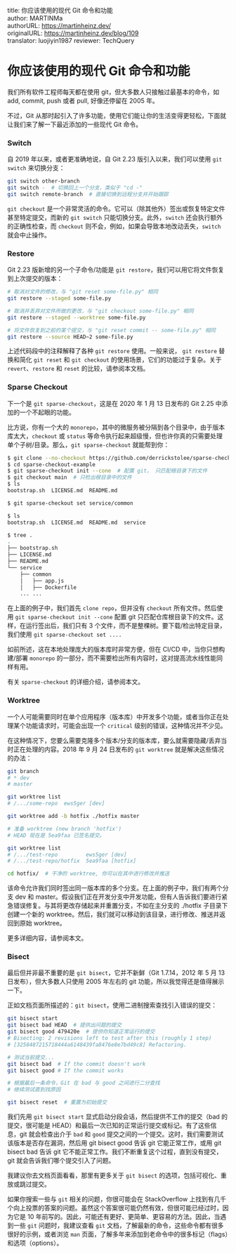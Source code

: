 
title: 你应该使用的现代 Git 命令和功能  
author: MARTINMa  
authorURL: https://martinheinz.dev/  
originalURL: https://martinheinz.dev/blog/109  
translator:  luojiyin1987
reviewer: TechQuery

# 你应该使用的现代 Git 命令和功能

我们所有软件工程师每天都在使用 git，但大多数人只接触过最基本的命令，如 add, commit, push 或者 pull, 好像还停留在 2005 年。

不过，Git 从那时起引入了许多功能，使用它们能让你的生活变得更轻松，下面就让我们来了解一下最近添加的一些现代 Git 命令。

### Switch

自 2019 年以来，或者更准确地说，自 Git 2.23 版引入以来，我们可以使用 `git switch` 来切换分支：

```bash
git switch other-branch
git switch -  # 切换回上一个分支，类似于 "cd -"
git switch remote-branch  # 直接切换到远程分支并开始跟踪
```

`git checkout` 是一个非常灵活的命令。它可以（除其他外）签出或恢复特定文件甚至特定提交，而新的 `git switch` 只能切换分支。此外，`switch` 还会执行额外的正确性检查，而 `checkout` 则不会，例如，如果会导致本地改动丢失，`switch` 就会中止操作。

### Restore

Git 2.23 版新增的另一个子命令/功能是 `git restore`，我们可以用它将文件恢复到上次提交的版本：

```bash
# 取消对文件的修改，与 "git reset some-file.py" 相同
git restore --staged some-file.py

# 取消并丢弃对文件所做的更改，与 "git checkout some-file.py" 相同
git restore --staged --worktree some-file.py

# 将文件恢复到之前的某个提交，与 "git reset commit -- some-file.py" 相同
git restore --source HEAD~2 some-file.py
```

上述代码段中的注释解释了各种 `git restore` 使用。一般来说， `git restore` 替换和简化 `git reset` 和 `git checkout` 的使用场景，它们的功能过于复杂。关于 `revert`、`restore` 和 `reset` 的比较，请参阅本文档。

### Sparse Checkout

下一个是 `git sparse-checkout`，这是在 2020 年 1 月 13 日发布的 Git 2.25 中添加的一个不起眼的功能。

比方说，你有一个大的 `monorepo`，其中的微服务被分隔到各个目录中，由于版本库太大，`checkout` 或 `status` 等命令执行起来超级慢，但也许你真的只需要处理单个子树/目录。那么，`git sparse-checkout` 就能帮到你：

```bash
$ git clone --no-checkout https://github.com/derrickstolee/sparse-checkout-example
$ cd sparse-checkout-example
$ git sparse-checkout init --cone  # 配置 git， 只匹配根目录下的文件
$ git checkout main  # 只检出根目录中的文件
$ ls
bootstrap.sh  LICENSE.md  README.md

$ git sparse-checkout set service/common

$ ls
bootstrap.sh  LICENSE.md  README.md  service

$ tree .
.
├── bootstrap.sh
├── LICENSE.md
├── README.md
└── service
    ├── common
    │   ├── app.js
    │   ├── Dockerfile
    ... ...
```

在上面的例子中，我们首先 `clone repo`，但并没有 `checkout` 所有文件。然后使用 `git sparse-checkout init --cone` 配置 git 只匹配仓库根目录下的文件。这样，在运行签出后，我们只有 3 个文件，而不是整棵树。要下载/检出特定目录，我们使用 `git sparse-checkout set ....`

如前所述，这在本地处理庞大的版本库时非常方便，但在 CI/CD 中，当你只想构建/部署 `monorepo` 的一部分，而不需要检出所有内容时，这对提高流水线性能同样有用。

有关 `sparse-checkout` 的详细介绍，请参阅本文。

### Worktree

一个人可能需要同时在单个应用程序（版本库）中开发多个功能，或者当你正在处理某个功能请求时，可能会出现一个 `critical` 级别的错误，这种情况并不少见。

在这种情况下，您要么需要克隆多个版本/分支的版本库，要么就需要隐藏/丢弃当时正在处理的内容。2018 年 9 月 24 日发布的 `git worktree` 就是解决这些情况的办法：

```bash
git branch
# * dev
# master

git worktree list
# /.../some-repo  ews5ger [dev]

git worktree add -b hotfix ./hotfix master

# 准备 worktree (new branch 'hotfix')
# HEAD 现在是 5ea9faa 已签名提交。

git worktree list
# /.../test-repo         ews5ger [dev]
# /.../test-repo/hotfix  5ea9faa [hotfix]

cd hotfix/  # 干净的 worktree, 你可以在其中进行修改并推送
```

该命令允许我们同时签出同一版本库的多个分支。在上面的例子中，我们有两个分支 dev 和 master。假设我们正在开发分支中开发功能，但有人告诉我们要进行紧急错误修复。与其将更改存储起来并重置分支，不如在主分支的 ./hotfix 子目录下创建一个新的 worktree。然后，我们就可以移动到该目录，进行修改、推送并返回到原始 worktree。

更多详细内容，请参阅本文。

### Bisect

最后但并非最不重要的是 `git bisect`，它并不新鲜（Git 1.7.14，2012 年 5 月 13 日发布），但大多数人只使用 2005 年左右的 git 功能，所以我觉得还是值得展示一下。

正如文档页面所描述的：`git bisect`，使用二进制搜索查找引入错误的提交：

```bash
git bisect start
git bisect bad HEAD  # 提供出问题的提交
git bisect good 479420e  # 提供你知道正常运行的提交
# Bisecting: 2 revisions left to test after this (roughly 1 step)
# [3258487215718444a6148439fa8476e8e7bd49c8] Refactoring.

# 测试当前提交...
git bisect bad  # If the commit doesn't work
git bisect good # If the commit works

# 根据最后一条命令，Git 在 bad 与 good 之间进行二分查找
# 继续测试直到找原因

git bisect reset  # 重置为初始提交
```

我们先用 `git bisect start` 显式启动分段会话，然后提供不工作的提交（bad 的提交，很可能是 HEAD）和最后一次已知的正常运行提交或标记。有了这些信息，git 就会检查出介于 `bad` 和 `good` 提交之间的一个提交。这时，我们需要测试该版本是否存在漏洞，然后用 git bisect good 告诉 git 它能正常工作，或用 git bisect bad 告诉 git 它不能正常工作。我们不断重复这个过程，直到没有提交，git 就会告诉我们哪个提交引入了问题。

我建议你去文档页面看看，那里有更多关于 `git bisect` 的选项，包括可视化、重放或跳过提交。

如果你搜索一些与 `git` 相关的问题，你很可能会在 StackOverflow 上找到有几千个向上投票的答案的问题。虽然这个答案很可能仍然有效，但很可能已经过时，因为它是 10 年前写的。因此，可能还有更好、更简单、更容易的方法。因此，当遇到一些 `git` 问题时，我建议查看 `git` 文档，了解最新的命令，这些命令都有很多很好的示例，或者浏览 `man` 页面，了解多年来添加到老命令中的很多标记（flags）和选项（options）。
